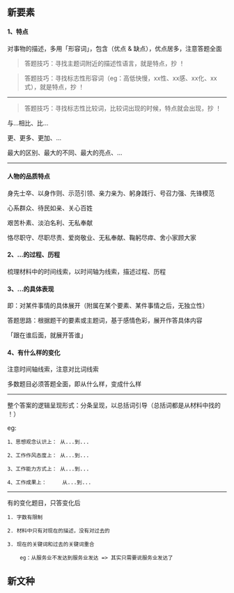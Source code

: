 ## 新要素

#### 1、特点

对事物的描述，多用「形容词」，包含（优点 & 缺点），优点居多，注意答题全面

> 答题技巧：寻找主题词附近的描述性语言，就是特点，抄 ！

> 答题技巧：寻找标志性形容词（eg：高低快慢，xx性、xx感、xx化、xx式），就是特点，抄 ！

---

> 答题技巧：寻找标志性比较词，比较词出现的时候，特点就会出现，抄 ！

与...相比、比...

更、更多、更加、...

最大的区别、最大的不同、最大的亮点、...

---

#### 人物的品质特点

身先士卒、以身作则、示范引领、亲力亲为、躬身践行、号召力强、先锋模范

心系群众、待民如亲、关心百姓

艰苦朴素、淡泊名利、无私奉献

恪尽职守、尽职尽责、爱岗敬业、无私奉献、鞠躬尽瘁、舍小家顾大家

#### 2、...的过程、历程

梳理材料中的时间线索，以时间轴为线索，描述过程、历程

#### 3、...的具体表现

即：对某件事情的具体展开（附属在某个要素、某件事情之后，无独立性）

答题思路：根据题干的要素或主题词，基于感情色彩，展开作答具体内容

「跟在谁后面，就展开答谁」

#### 4、有什么样的变化

注意时间轴线索，注意对比词线索

多数题目必须答题全面，即从什么样，变成什么样

---

整个答案的逻辑呈现形式：分条呈现，以总括词引导（总括词都是从材料中找的 ！）

eg:

    1、思想观念认识上： 从...到...

    2、工作作风态度上： 从...到...

    3、工作能力方式上： 从...到...

    4、工作成果上：     从...到...

---

有的变化题目，只答变化后

    1. 字数有限制

    2. 材料中只有对现在的描述，没有对过去的

    3. 现在的关键词和过去的关键词重合

        eg：从服务业不发达到服务业发达 => 其实只需要说服务业发达了

## 新文种




